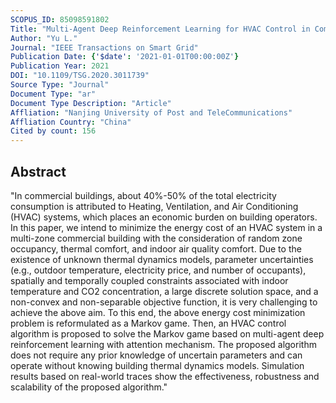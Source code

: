 ```yaml
---
SCOPUS_ID: 85098591802
Title: "Multi-Agent Deep Reinforcement Learning for HVAC Control in Commercial Buildings"
Author: "Yu L."
Journal: "IEEE Transactions on Smart Grid"
Publication Date: {'$date': '2021-01-01T00:00:00Z'}
Publication Year: 2021
DOI: "10.1109/TSG.2020.3011739"
Source Type: "Journal"
Document Type: "ar"
Document Type Description: "Article"
Affliation: "Nanjing University of Post and TeleCommunications"
Affliation Country: "China"
Cited by count: 156
---
```


## Abstract
"In commercial buildings, about 40%-50% of the total electricity consumption is attributed to Heating, Ventilation, and Air Conditioning (HVAC) systems, which places an economic burden on building operators. In this paper, we intend to minimize the energy cost of an HVAC system in a multi-zone commercial building with the consideration of random zone occupancy, thermal comfort, and indoor air quality comfort. Due to the existence of unknown thermal dynamics models, parameter uncertainties (e.g., outdoor temperature, electricity price, and number of occupants), spatially and temporally coupled constraints associated with indoor temperature and CO2 concentration, a large discrete solution space, and a non-convex and non-separable objective function, it is very challenging to achieve the above aim. To this end, the above energy cost minimization problem is reformulated as a Markov game. Then, an HVAC control algorithm is proposed to solve the Markov game based on multi-agent deep reinforcement learning with attention mechanism. The proposed algorithm does not require any prior knowledge of uncertain parameters and can operate without knowing building thermal dynamics models. Simulation results based on real-world traces show the effectiveness, robustness and scalability of the proposed algorithm."
